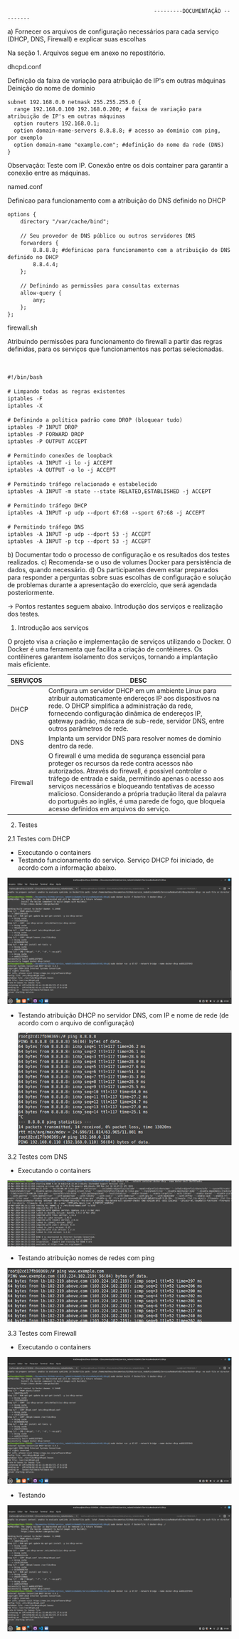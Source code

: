 
                                                  ---------DOCUMENTAÇÃO ---------




a) Fornecer os arquivos de configuração necessários para cada serviço (DHCP, DNS, Firewall) e explicar suas escolhas 

Na seção 1. Arquivos segue em anexo no repostitório. 

dhcpd.conf

Definição da faixa de variação para atribuição de IP's em outras máquinas
Deinição do nome de dominio



```
subnet 192.168.0.0 netmask 255.255.255.0 {
  range 192.168.0.100 192.168.0.200; # faixa de variação para atribuição de IP's em outras máquinas
  option routers 192.168.0.1;
  option domain-name-servers 8.8.8.8; # acesso ao dominio com ping, por exemplo
  option domain-name "example.com"; #definição do nome da rede (DNS) 
}
```

Observação: Teste com IP. Conexão entre os dois container para garantir a conexão entre as máquinas. 


named.conf

Definicao para funcionamento com a atribuição do DNS definido no DHCP

```
options {
    directory "/var/cache/bind";

    // Seu provedor de DNS público ou outros servidores DNS
    forwarders {
        8.8.8.8; #definicao para funcionamento com a atribuição do DNS definido no DHCP
        8.8.4.4;
    };

    // Definindo as permissões para consultas externas
    allow-query {
        any;
    };
};
```


firewall.sh

Atribuindo permissões para funcionamento do firewall a partir das regras definidas, para os serviços que funcionamentos nas portas selecionadas.


```


#!/bin/bash

# Limpando todas as regras existentes
iptables -F
iptables -X

# Definindo a política padrão como DROP (bloquear tudo)
iptables -P INPUT DROP
iptables -P FORWARD DROP
iptables -P OUTPUT ACCEPT

# Permitindo conexões de loopback
iptables -A INPUT -i lo -j ACCEPT
iptables -A OUTPUT -o lo -j ACCEPT

# Permitindo tráfego relacionado e estabelecido
iptables -A INPUT -m state --state RELATED,ESTABLISHED -j ACCEPT

# Permitindo tráfego DHCP
iptables -A INPUT -p udp --dport 67:68 --sport 67:68 -j ACCEPT

# Permitindo tráfego DNS
iptables -A INPUT -p udp --dport 53 -j ACCEPT
iptables -A INPUT -p tcp --dport 53 -j ACCEPT

```


b) Documentar todo o processo de configuração e os resultados dos testes realizados.
c) Recomenda-se o uso de volumes Docker para persistência de dados, quando necessário.
d) Os participantes devem estar preparados para responder a perguntas sobre suas escolhas de configuração e solução de problemas durante a apresentação do exercício, que será agendada posteriormente.

-> Pontos restantes seguem abaixo. Introdução dos serviços e realização dos testes. 





1. Introdução aos serviços

O projeto visa a criação e implementação de serviços utilizando o Docker. O Docker é uma ferramenta que facilita a criação de contêineres. Os contêineres garantem  isolamento dos serviços, tornando a implantação mais eficiente. 

| SERVIÇOS | DESC |
| ------------- | ------------- |
| DHCP | Configura um servidor DHCP em um ambiente Linux para atribuir automaticamente endereços IP aos dispositivos na rede. O DHCP simplifica a administração da rede, fornecendo configuração dinâmica de endereços IP, gateway padrão, máscara de sub-rede, servidor DNS, entre outros parâmetros de rede. |
| DNS  |Implanta um servidor DNS para resolver nomes de domínio dentro da rede.  |
| Firewall| O firewall é uma medida de segurança essencial para proteger os recursos da rede contra acessos não autorizados. Através do firewall, é possível controlar o tráfego de entrada e saída, permitindo apenas o acesso aos serviços necessários e bloqueando tentativas de acesso malicioso. Considerando a própria tradução literal da palavra do português ao inglês, é uma parede de fogo, que bloqueia acesso definidos em arquivos do serviço.|


2. Testes

2.1 Testes com DHCP

 - Executando o containers
 - Testando funcionamento do serviço. Serviço DHCP foi iniciado, de acordo com a informação abaixo.


  ![Texto Alternativo](dhcp.png)

   - Testando atribuição DHCP no servidor DNS, com IP e nome de rede (de acordo com o arquivo de configuração)

       ![Texto Alternativo](dns2.png)



  3.2 Testes com DNS

 - Executando o containers

  ![Texto Alternativo](dns.png)


  - Testando atribuição nomes de redes com ping

  ![Texto Alternativo](dns3.png)

  3.3 Testes com Firewall

 - Executando o containers

  ![Texto Alternativo](dhcp.png)


  - Testando 

  ![Texto Alternativo](dhcp.png)








